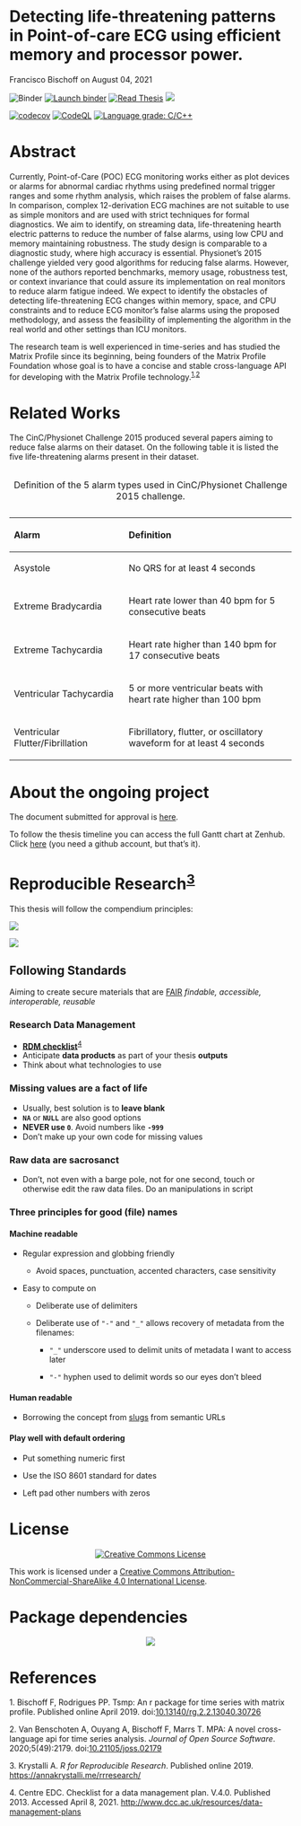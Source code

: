 Detecting life-threatening patterns in Point-of-care ECG using efficient
memory and processor power.
================
Francisco Bischoff
on August 04, 2021

<!-- README.md is generated from README.Rmd. Please edit that file -->

<!-- badges: start -->

![Binder](https://github.com/franzbischoff/false.alarm/workflows/Binder/badge.svg)
[![Launch
binder](https://mybinder.org/badge_logo.svg)](https://mybinder.org/v2/gh/franzbischoff/false.alarm/master?urlpath=rstudio)
[![Read
Thesis](https://img.shields.io/badge/read-thesis__down-brightgreen)](https://franzbischoff.github.io/false.alarm/)
[![](https://zenodo.org/badge/261530912.svg)](https://zenodo.org/badge/latestdoi/261530912)

[![codecov](https://codecov.io/gh/franzbischoff/false.alarm/branch/develop/graph/badge.svg?token=w7AmbwhNvn)](https://codecov.io/gh/franzbischoff/false.alarm)
[![CodeQL](https://github.com/franzbischoff/false.alarm/actions/workflows/codeql-analysis.yaml/badge.svg?branch=master)](https://github.com/github/codeql-action/)
[![Language grade:
C/C++](https://img.shields.io/lgtm/grade/cpp/g/franzbischoff/false.alarm.svg?logo=lgtm&logoWidth=18)](https://lgtm.com/projects/g/franzbischoff/false.alarm/context:cpp)

<!-- badges: end -->

# Abstract

Currently, Point-of-Care (POC) ECG monitoring works either as plot
devices or alarms for abnormal cardiac rhythms using predefined normal
trigger ranges and some rhythm analysis, which raises the problem of
false alarms. In comparison, complex 12-derivation ECG machines are not
suitable to use as simple monitors and are used with strict techniques
for formal diagnostics. We aim to identify, on streaming data,
life-threatening hearth electric patterns to reduce the number of false
alarms, using low CPU and memory maintaining robustness. The study
design is comparable to a diagnostic study, where high accuracy is
essential. Physionet’s 2015 challenge yielded very good algorithms for
reducing false alarms. However, none of the authors reported benchmarks,
memory usage, robustness test, or context invariance that could assure
its implementation on real monitors to reduce alarm fatigue indeed. We
expect to identify the obstacles of detecting life-threatening ECG
changes within memory, space, and CPU constraints and to reduce ECG
monitor’s false alarms using the proposed methodology, and assess the
feasibility of implementing the algorithm in the real world and other
settings than ICU monitors.

The research team is well experienced in time-series and has studied the
Matrix Profile since its beginning, being founders of the Matrix Profile
Foundation whose goal is to have a concise and stable cross-language API
for developing with the Matrix Profile
technology.<sup>[1](#ref-Bischoff2019a),[2](#ref-VanBenschoten2020)</sup>

# Related Works

The CinC/Physionet Challenge 2015 produced several papers aiming to
reduce false alarms on their dataset. On the following table it is
listed the five life-threatening alarms present in their dataset.

<table class="table" style="margin-left: auto; margin-right: auto;">

<caption>

Definition of the 5 alarm types used in CinC/Physionet Challenge 2015
challenge.

</caption>

<thead>

<tr>

<th style="text-align:left;font-weight: bold;">

Alarm

</th>

<th style="text-align:left;font-weight: bold;">

Definition

</th>

</tr>

</thead>

<tbody>

<tr>

<td style="text-align:left;width: 5cm; ">

Asystole

</td>

<td style="text-align:left;">

No QRS for at least 4 seconds

</td>

</tr>

<tr>

<td style="text-align:left;width: 5cm; ">

Extreme Bradycardia

</td>

<td style="text-align:left;">

Heart rate lower than 40 bpm for 5 consecutive beats

</td>

</tr>

<tr>

<td style="text-align:left;width: 5cm; ">

Extreme Tachycardia

</td>

<td style="text-align:left;">

Heart rate higher than 140 bpm for 17 consecutive beats

</td>

</tr>

<tr>

<td style="text-align:left;width: 5cm; ">

Ventricular Tachycardia

</td>

<td style="text-align:left;">

5 or more ventricular beats with heart rate higher than 100 bpm

</td>

</tr>

<tr>

<td style="text-align:left;width: 5cm; ">

Ventricular Flutter/Fibrillation

</td>

<td style="text-align:left;">

Fibrillatory, flutter, or oscillatory waveform for at least 4 seconds

</td>

</tr>

</tbody>

</table>

# About the ongoing project

The document submitted for approval is
[here](https://github.com/franzbischoff/false.alarm/blob/master/protocol/Protocol.pdf).

To follow the thesis timeline you can access the full Gantt chart at
Zenhub. Click
[here](https://app.zenhub.com/workspaces/phd-thesis-5eb2ce34f5f30b3aed0a35af/roadmap)
(you need a github account, but that’s it).

# Reproducible Research<sup>[3](#ref-krystalli_2019)</sup>

This thesis will follow the compendium principles:

![](docs/figure/compendium_principles.png)

![](docs/figure/compendium_principles2.png)

## Following Standards

Aiming to create secure materials that are
[FAIR](https://www.nature.com/articles/sdata201618) *findable,
accessible, interoperable, reusable*

### Research Data Management

  - [**RDM
    checklist**](http://www.dcc.ac.uk/sites/default/files/documents/resource/DMP/DMP_Checklist_2013.pdf)<sup>[4](#ref-dcc_2013)</sup>
  - Anticipate **data products** as part of your thesis **outputs**
  - Think about what technologies to use

### Missing values are a fact of life

  - Usually, best solution is to **leave blank**
  - **`NA`** or **`NULL`** are also good options
  - **NEVER use `0`**. Avoid numbers like **`-999`**
  - Don’t make up your own code for missing values

### Raw data are sacrosanct

  - Don’t, not even with a barge pole, not for one second, touch or
    otherwise edit the raw data files. Do an manipulations in script

### Three principles for good (file) names

#### Machine readable

  - Regular expression and globbing friendly
    
      - Avoid spaces, punctuation, accented characters, case sensitivity

  - Easy to compute on
    
      - Deliberate use of delimiters
    
      - Deliberate use of `"-"` and `"_"` allows recovery of metadata
        from the filenames:
        
          - `"_"` underscore used to delimit units of metadata I want to
            access later
        
          - `"-"` hyphen used to delimit words so our eyes don’t bleed

#### Human readable

  - Borrowing the concept from
    [slugs](https://en.wikipedia.org/wiki/Clean_URL#Slug) from semantic
    URLs

#### Play well with default ordering

  - Put something numeric first

  - Use the ISO 8601 standard for dates

  - Left pad other numbers with zeros

# License

<center>

[![Creative Commons
License](https://i.creativecommons.org/l/by-nc-sa/4.0/88x31.png)](https://creativecommons.org/licenses/by-nc-sa/4.0/)

</center>

This work is licensed under a [Creative Commons
Attribution-NonCommercial-ShareAlike 4.0 International
License](https://creativecommons.org/licenses/by-nc-sa/4.0/).

# Package dependencies

<center>

![](man/figures/dependency_plot-1.png)<!-- -->

</center>

# References

<div id="refs" class="references">

<div id="ref-Bischoff2019a">

1\. Bischoff F, Rodrigues PP. Tsmp: An r package for time series with
matrix profile. Published online April 2019.
doi:[10.13140/rg.2.2.13040.30726](https://doi.org/10.13140/rg.2.2.13040.30726)

</div>

<div id="ref-VanBenschoten2020">

2\. Van Benschoten A, Ouyang A, Bischoff F, Marrs T. MPA: A novel
cross-language api for time series analysis. *Journal of Open Source
Software*. 2020;5(49):2179.
doi:[10.21105/joss.02179](https://doi.org/10.21105/joss.02179)

</div>

<div id="ref-krystalli_2019">

3\. Krystalli A. *R for Reproducible Research*. Published online 2019.
<https://annakrystalli.me/rrresearch/>

</div>

<div id="ref-dcc_2013">

4\. Centre EDC. Checklist for a data management plan. V.4.0. Published
2013. Accessed April 8, 2021.
<http://www.dcc.ac.uk/resources/data-management-plans>

</div>

</div>

